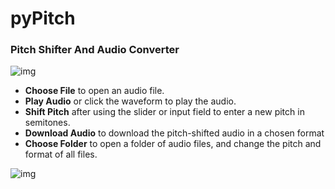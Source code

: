 # pyPitch
### Pitch Shifter And Audio Converter

![img](https://i.ibb.co/ZWYNTVH/Screenshot-from-2024-03-29-04-07-13.png)

* **Choose File** to open an audio file.
* **Play Audio** or click the waveform to play the audio.
* **Shift Pitch** after using the slider or input field to enter a new pitch in semitones.
* **Download Audio** to download the pitch-shifted audio in a chosen format
* **Choose Folder** to open a folder of audio files, and change the pitch and format of all files.
  
![img](https://i.ibb.co/wLLnGGv/Screenshot-from-2024-03-29-04-07-23.png)
